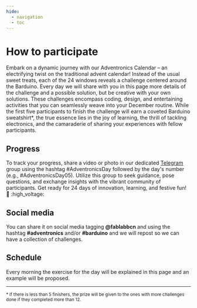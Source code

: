 ```yaml
---
hide:
  - navigation
  - toc
---
```


# How to participate

Embark on a dynamic journey with our Adventronics Calendar – an electrifying twist on the traditional advent calendar! Instead of the usual sweet treats, each of the 24 windows reveals a challenge centered around the Barduino. Every day we will share with you in this page more details of the challenge and a possible solution, but be creative with your own solutions. These challenges encompass coding, design, and entertaining activities that you can seamlessly weave into your December routine. While the first five participants to finish the challenge will earn a coveted Barduino sweatshirt*, the true essence lies in the joy of learning, the thrill of tackling electronics, and the camaraderie of sharing your experiences with fellow participants. 

## Progress

To track your progress, share a video or photo in our dedicated [Telegram](
https://t.me/+DbXVZ22VOkI3NDVk) group using the hashtag #AdventronicsDay followed by the day's number (e.g., #AdventronicsDay05). Utilize this group to seek guidance, pose questions, and exchange insights with the vibrant community of participants. Get ready for 24 days of innovation, learning, and festive fun! :christmas_tree: :high_voltage:

## Social media

You can share it on social media tagging **@fablabbcn** and using the hashtag **#adventronics** and/or **#barduino** and we will repost so we can have a collection of challenges. 

## Schedule

Every morning the exercise for the day will be explained in this page and an example will be proposed. 

---

<sup>\* If there is less than 5 finishers, the prize will be given to the ones with more challenges done if they completed more than 12.</sup>